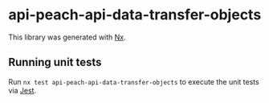 # api-peach-api-data-transfer-objects

This library was generated with [Nx](https://nx.dev).

## Running unit tests

Run `nx test api-peach-api-data-transfer-objects` to execute the unit tests via [Jest](https://jestjs.io).
